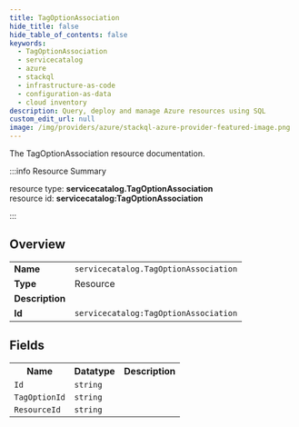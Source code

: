 ```yaml
---
title: TagOptionAssociation
hide_title: false
hide_table_of_contents: false
keywords:
  - TagOptionAssociation
  - servicecatalog
  - azure
  - stackql
  - infrastructure-as-code
  - configuration-as-data
  - cloud inventory
description: Query, deploy and manage Azure resources using SQL
custom_edit_url: null
image: /img/providers/azure/stackql-azure-provider-featured-image.png
---
```

The TagOptionAssociation resource documentation.

:::info Resource Summary

<div class="row">
<div class="providerDocColumn">
<span>resource type:&nbsp;<b>servicecatalog.TagOptionAssociation</b></span><br />
<span>resource id:&nbsp;<b>servicecatalog:TagOptionAssociation</b></span><br />
</div>
</div>

:::

## Overview
<table><tbody>
<tr><td><b>Name</b></td><td><code>servicecatalog.TagOptionAssociation</code></td></tr>
<tr><td><b>Type</b></td><td>Resource</td></tr>
<tr><td><b>Description</b></td><td></td></tr>
<tr><td><b>Id</b></td><td><code>servicecatalog:TagOptionAssociation</code></td></tr>
</tbody></table>

## Fields
<table><tbody>
<tr><th>Name</th><th>Datatype</th><th>Description</th></tr>
<tr><td><code>Id</code></td><td><code>string</code></td><td></td></tr><tr><td><code>TagOptionId</code></td><td><code>string</code></td><td></td></tr><tr><td><code>ResourceId</code></td><td><code>string</code></td><td></td></tr>
</tbody></table>